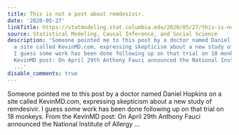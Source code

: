 ```yaml
---
title: This is not a post about remdesivir.
date: '2020-05-27'
linkTitle: https://statmodeling.stat.columbia.edu/2020/05/27/this-is-not-a-post-about-remdesivir/
source: Statistical Modeling, Causal Inference, and Social Science
description: 'Someone pointed me to this post by a doctor named Daniel Hopkins on
  a site called KevinMD.com, expressing skepticism about a new study of remdesivir.
  I guess some work has been done following up on that trial on 18 monkeys. From the
  KevinMD post: On April 29th Anthony Fauci announced the National Institute of Allergy
  ...'
disable_comments: true
---
```

Someone pointed me to this post by a doctor named Daniel Hopkins on a site called KevinMD.com, expressing skepticism about a new study of remdesivir. I guess some work has been done following up on that trial on 18 monkeys. From the KevinMD post: On April 29th Anthony Fauci announced the National Institute of Allergy ...